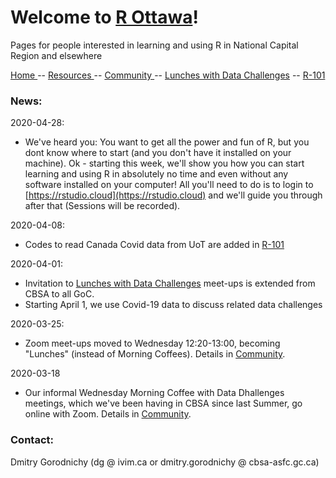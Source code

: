 # Welcome to [R Ottawa](https://ivi-m.github.io/R-Ottawa/)! 

Pages for people interested in learning and using R in National Capital Region and elsewhere

[ Home ](https://IVI-M.github.io/R-Ottawa/) --  [ Resources ](resources.md) -- [ Community ](community.md) -- [Lunches with Data Challenges](meetups.md) -- [ R-101 ](https://github.com/IVI-M/R-Ottawa/tree/master/r101)




### News:  

2020-04-28:
- We've heard you: You want to get all the power and fun of R, but you dont know where to start (and you don't have it installed on your machine). Ok - starting this week, we'll show you how you can start learning and using R in absolutely no time and even without any software installed on your computer! All you'll need to do is to login to [https://rstudio.cloud](https://rstudio.cloud) and we'll guide you through after that (Sessions will be recorded).

2020-04-08: 
- Codes to read Canada Covid data from UoT are added in [ R-101 ](https://github.com/IVI-M/R-Ottawa/tree/master/r101)

2020-04-01:     
- Invitation to [Lunches with Data Challenges](meetups.md) meet-ups is extended from CBSA to all GoC.  
- Starting  April 1, we use Covid-19 data to discuss related data challenges

2020-03-25:    
- Zoom meet-ups moved to Wednesday 12:20-13:00, becoming "Lunches" (instead of Morning Coffees). Details in [Community](community.md).

2020-03-18
- Our informal Wednesday Morning Coffee with Data Dhallenges meetings, which we've been having in CBSA since last Summer, go online with Zoom. Details in [Community](community.md).



### Contact:

Dmitry Gorodnichy  (dg @ ivim.ca or dmitry.gorodnichy @ cbsa-asfc.gc.ca)
<!-- Questions/comments: dg@ivim.ca (dmitry@gorodnichy.ca) or via gcconnex.ca -->
